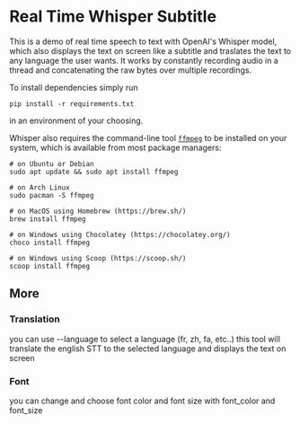 # Real Time Whisper Subtitle

This is a demo of real time speech to text with OpenAI's Whisper model, which also displays the text on screen like a subtitle and traslates the text to any language the user wants. It works by constantly recording audio in a thread and concatenating the raw bytes over multiple recordings.

To install dependencies simply run
```
pip install -r requirements.txt
```
in an environment of your choosing.

Whisper also requires the command-line tool [`ffmpeg`](https://ffmpeg.org/) to be installed on your system, which is available from most package managers:

```
# on Ubuntu or Debian
sudo apt update && sudo apt install ffmpeg

# on Arch Linux
sudo pacman -S ffmpeg

# on MacOS using Homebrew (https://brew.sh/)
brew install ffmpeg

# on Windows using Chocolatey (https://chocolatey.org/)
choco install ffmpeg

# on Windows using Scoop (https://scoop.sh/)
scoop install ffmpeg
```

## More

### Translation
you can use --language to select a language (fr, zh, fa, etc..)
this tool will translate the english STT to the selected language and displays the text on screen

### Font
you can change and choose font color and font size with font_color and font_size
